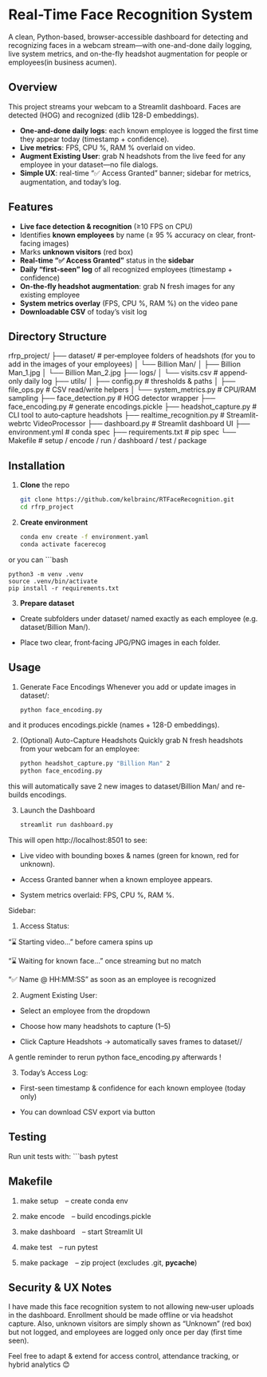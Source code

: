# Real-Time Face Recognition System

A clean, Python-based, browser-accessible dashboard for detecting and recognizing faces in a webcam stream—with one-and-done daily logging, live system metrics, and on-the-fly headshot augmentation for people or employees(in business acumen).

## Overview

This project streams your webcam to a Streamlit dashboard. Faces are detected (HOG) and recognized (dlib 128-D embeddings).  
- **One-and-done daily logs**: each known employee is logged the first time they appear today (timestamp + confidence).  
- **Live metrics**: FPS, CPU %, RAM % overlaid on video.  
- **Augment Existing User**: grab N headshots from the live feed for any employee in your dataset—no file dialogs.  
- **Simple UX**: real-time “✅ Access Granted” banner; sidebar for metrics, augmentation, and today’s log.


## Features

- **Live face detection & recognition** (≥10 FPS on CPU)  
- Identifies **known employees** by name (≥ 95 % accuracy on clear, front‐facing images)  
- Marks **unknown visitors** (red box)  
- **Real-time “✅ Access Granted”** status in the **sidebar**   
- **Daily “first‐seen” log** of all recognized employees (timestamp + confidence)  
- **On‐the‐fly headshot augmentation**: grab N fresh images for any existing employee  
- **System metrics overlay** (FPS, CPU %, RAM %) on the video pane  
- **Downloadable CSV** of today’s visit log



## Directory Structure
rfrp_project/
├── dataset/ # per‐employee folders of headshots (for you to add in the images of your employees)
│ └── Billion Man/
│ ├── Billion Man_1.jpg
│ └── Billion Man_2.jpg
├── logs/
│ └── visits.csv # append‐only daily log
├── utils/
│ ├── config.py # thresholds & paths
│ ├── file_ops.py # CSV read/write helpers
│ └── system_metrics.py # CPU/RAM sampling
├── face_detection.py # HOG detector wrapper
├── face_encoding.py # generate encodings.pickle
├── headshot_capture.py # CLI tool to auto‐capture headshots
├── realtime_recognition.py # Streamlit-webrtc VideoProcessor
├── dashboard.py # Streamlit dashboard UI
├── environment.yml # conda spec
├── requirements.txt # pip spec 
└── Makefile # setup / encode / run / dashboard / test / package


## Installation

1. **Clone** the repo  
   ```bash
   git clone https://github.com/kelbrainc/RTFaceRecognition.git
   cd rfrp_project

2. **Create environment**
    ```bash
    conda env create -f environment.yaml
    conda activate facerecog

or you can
    ```bash
    
    python3 -m venv .venv
    source .venv/bin/activate
    pip install -r requirements.txt


3. **Prepare dataset**

- Create subfolders under dataset/ named exactly as each employee (e.g. dataset/Billion Man/).

- Place two clear, front‐facing JPG/PNG images in each folder.


## Usage

1. Generate Face Encodings
Whenever you add or update images in dataset/:
    ```bash
    python face_encoding.py

and it produces encodings.pickle (names + 128-D embeddings).


2. (Optional) Auto-Capture Headshots
Quickly grab N fresh headshots from your webcam for an employee:
    ```bash
    python headshot_capture.py "Billion Man" 2
    python face_encoding.py

this will automatically save 2 new images to dataset/Billion Man/ and re-builds encodings.


3. Launch the Dashboard
    ```bash
    streamlit run dashboard.py

This will open http://localhost:8501 to see:

- Live video with bounding boxes & names (green for known, red for unknown).

- Access Granted banner when a known employee appears.

- System metrics overlaid: FPS, CPU %, RAM %.

Sidebar:

1. Access Status:

“⌛ Starting video…” before camera spins up

“⌛ Waiting for known face…” once streaming but no match

“✅ Name @ HH:MM:SS” as soon as an employee is recognized


2. Augment Existing User:

- Select an employee from the dropdown

- Choose how many headshots to capture (1–5)

- Click Capture Headshots → automatically saves frames to dataset/<Employee>/

A gentle reminder to rerun python face_encoding.py afterwards !

3. Today’s Access Log:

- First-seen timestamp & confidence for each known employee (today only)

- You can download CSV export via button


## Testing
Run unit tests with:
    ```bash
    pytest


## Makefile
1. make setup – create conda env

2. make encode – build encodings.pickle

3. make dashboard – start Streamlit UI

4. make test – run pytest

5. make package – zip project (excludes .git, __pycache__)


## Security & UX Notes
I have made this face recognition system to not allowing new‐user uploads in the dashboard. Enrollment should be made offline or via headshot capture.
Also, unknown visitors are simply shown as “Unknown” (red box) but not logged, and employees are logged only once per day (first time seen).

Feel free to adapt & extend for access control, attendance tracking, or hybrid analytics 😊








